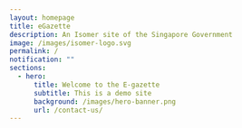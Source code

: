 ```yaml
---
layout: homepage
title: eGazette
description: An Isomer site of the Singapore Government
image: /images/isomer-logo.svg
permalink: /
notification: ""
sections:
  - hero:
      title: Welcome to the E-gazette
      subtitle: This is a demo site
      background: /images/hero-banner.png
      url: /contact-us/
---
```

